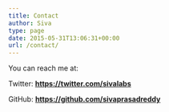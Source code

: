 ```yaml
---
title: Contact
author: Siva
type: page
date: 2015-05-31T13:06:31+00:00
url: /contact/
---
```

You can reach me at:
  
Twitter: **https://twitter.com/sivalabs**

GitHub: **https://github.com/sivaprasadreddy**

